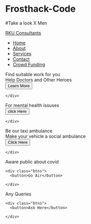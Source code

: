 # Frosthack-Code
#Take a look X Men

<!DOCTYPE html>

<html lang="en" dir="ltr">
  <head>
    <meta charset="UTF-8">
    <meta name="viewport" content="width=device-width, initial-scale=1.0">
    <!------<title> Website Layout | CodingLab</title>------>
    <!-- <link rel="stylesheet" href="style2.css"> -->
    <link rel="stylesheet" href="https://cdnjs.cloudflare.com/ajax/libs/font-awesome/5.15.2/css/all.min.css"/>

   </head>
<body>
  <nav>
    <div class="menu">
      <div class="logo">
        <a href="#">RKU Consultants</a>
      </div>
      <ul>
        <li><a href="#">Home</a></li>
        <li><a href="#">About</a></li>
        <li><a href="#">Services</a></li>
        <li><a href="#">Contact</a></li>
        <li><a href="#">Crowd Funding</a></li>
      </ul>
    </div>
  </nav>
  <div class="img"></div>
  <div class="center">
    <div class="title">Find suitable work for you</div>
    <div class="sub_title">Help Doctors and Other Heroes</div>
    <div class="btns">
      <button>Learn More</button>
  
    </div>
  </div>
  <div class="img"></div>
  <div class="center">
    <div class="title"> For mental health issuses</div>
    <div class="btns">
      <button>click Here</button>
  
    </div>
  </div>
  <div class="img"></div>
  <div class="center">
    <div class="title">Be our taxi ambulance</div>
    <div class="sub_title">Make your vehicle a social ambulance</div>
    <div class="btns">
      <button>Click Here</button>
  
    </div>
  </div>
  <div class="img"></div>
  <div class="center">
    <div class="title">Aware public about covid</div>
   
    <div class="btns">
      <button>Go Air</button>
  
    </div>
  </div>

  <div class="img"></div>
  <div class="center">
    <div class="title">Any Queries</div>
   
    <div class="btns">
      <button>Ask Here</button>
  
    </div>
  </div>
  
</body>
</html>
